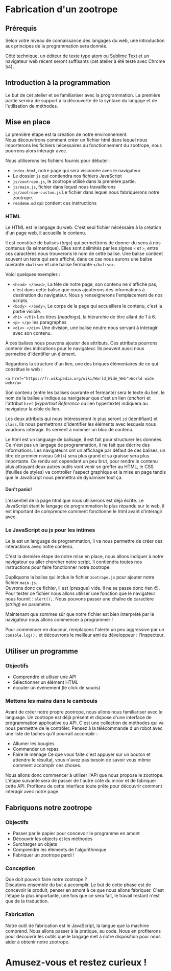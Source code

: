 # Fabrication d'un zootrope

## Prérequis
Selon votre niveau de connaissance des langages du web, une introduction aux principes de la programmation sera donnée.

Côté technique, un éditeur de texte type [atom](https://atom.io/) ou [Sublime Text](https://www.sublimetext.com/) et un navigateur web récent seront suffisants (cet atelier à été testé avec Chrome 54).

## Introduction à la programmation
Le but de cet atelier et se familiariser avec la programmation. La première partie servira de support à la découverte de la syntaxe du langage et de l'utilisation de méthodes.

## Mise en place 
La première étape est la création de notre environnement.  
Nous découvrirons comment créer un fichier html dans lequel nous importerons les fichiers nécessaires au fonctionnement du zootrope, nous pourrons alors interagir avec. 

Nous utiliserons les fichiers fournis pour débuter :
- `index.html`, notre page qui sera visionnée avec le navigateur
- Le dossier `js` qui contiendra nos fichiers JavaScript
- `js/zootrope.js`, le zootrope utilisé dans la première partie.
- `js/main.js`, fichier dans lequel nous travaillerons
- `js/zootrope-custom.js` Le fichier dans lequel nous fabriquerons  notre zootrope.
- `reademe.md` qui contient ces instructions

### HTML
Le HTML est le langage du web. C'est seul fichier nécéssaire à la création d'un page web, il accueille le contenu.

Il est constitué de balises (*tags*) qui permettrons de donner du sens à nos contenus (la sémantique). Elles sont délimités par les signes `<` et `>`, entre ces caractères nous trouverons le nom de cette balise. Une balise contient souvent un texte qui sera affiché, dans ce cas nous aurons une balise ouvrante `<balise>` et une balise fermante `</balise>`.

Voici quelques exemples :
- `<head> </head>`, La tête de notre page, son contenu ne s'affiche pas, c'est dans cette balise que nous ajouterons des informations à destination du navigateur. Nous y renseignerons l'emplacement de nos scripts.
- `<body> </body>`, Le corps de la page qui accueillera le contenu, c'est la partie visible.
- `<h1> </h1>` Les titres (*headings*), la hiérarchie de titre allant de 1 à 6.
- `<p> </p>` les paragraphes
- `<div> </div>` Une division, une balise neutre nous servant à interagir avec son contenu.

À ces balises nous pouvons ajouter des attributs. Ces attributs pourrons contenir des indications pour le navigateur. Ils peuvent aussi nous permettre d'identifier un élément.

Regardons la structure d'un lien, une des briques élémentaires de ce qui constitue le web :

`<a href="https://fr.wikipedia.org/wiki/World_Wide_Web">World wide web</a>`

Son contenu (entre les balises ouvrante et fermante) sera le texte du lien, le nom de la balise `a` indique au navigateur que c'est un lien (*anchor*) et l'attribut `href` (*Hypertext Reference* ou lien hypertexte) indiquera au navigateur la cible du lien.

Les deux attributs qui nous intéresseront le plus seront `id` (identifiant) et `class`. Ils nous permettrons d'identifier les éléments avec lesquels nous voudrons interagir. Ils servent à nommer un bloc de contenu.

Le html est un language de balisage, il est fait pour structurer les données. Ce n'est pas un langage de programmation, il ne fait que décrire des informations. Les navigateurs ont un affichage par défaut de ces balises, un titre de premier niveau (`<h1>`) sera plus grand et sa graisse sera plus importante. Ce rendu est cependant un peu brut, pour rendre le contenu plus attrayant deux autres outils vont venir se greffer au HTML, le CSS (feuilles de styles) va controller l'aspect graphique et la mise en page tandis que le JavaScript nous permettra de dynamiser tout ça.     


#### Don't panic!
L'essentiel de la page html que nous utiliserons est déjà écrite. Le JavaScript étant le langage de programmation le plus répandu sur le web, il est important de comprendre comment fonctionne le html avant d'interagir avec. 



### Le JavaScript ou js pour les intimes
Le js est un language de programmation, il va nous permettre de créer des interactions avec notre contenu.

C'est la dernière étape de notre mise en place, nous allons indiquer à notre navigateur ou aller chercher notre script. Il contiendra toutes nos instructions pour faire fonctionner notre zootrope.

Dupliquons la balise qui inclue le fichier `zootrope.js` pour ajouter notre fichier `main.js`.  
Ouvrons donc ce fichier, il est (presque) vide. Il ne se passe donc rien 😉. Pour tester ce fichier nous allons utiliser une fonction que le navigateur nous fournit : `alert();`. Nous pouvons passer une chaîne de caractère (*string*) en paramètre.

Maintenant que sommes sûr que notre fichier est bien interprété par le navigateur nous allons commencer à programmer !

Pour commencer en douceur, remplaçons l'alerte un peu aggressive par un `console.log();` et découvrons le meilleur ami du développeur : l'Inspecteur. 

## Utiliser un programme

### Objectifs
- Comprendre et utliser une API
- Sélectionner un élément HTML
- écouter un événement (le click de souris)

### Mettons les mains dans le cambouis 
Avant de créer notre propre zootrope, nous allons nous familiariser avec le language. Un zootrope est déjà présent et dispose d'une interface de programmation applicative ou API.
C'est une collection de méthodes qui va nous permettre de le contrôler. Pensez à la télécommande d'un robot avec une liste de taches qu'il pourrait accomplir :
- Allumer les bougies 
- Commander un repas
- Faire le ménage
Ce que vous faite c'est appuyer sur un bouton et attendre le résultat, vous n'avez pas besoin de savoir vous même comment accomplir ces choses.

Nous allons donc commencer à utiliser l'API que nous propose le zootrope. L'étape suivante sera de passer de l'autre côté du miroir et de fabriquer cette API. Profitons de cette interface toute prête pour découvrir comment interagir avec notre page.

## Fabriquons notre zootrope

### Objectifs
- Passer par le papier pour concevoir le programme en amont 
- Découvrir les objects et les méthodes
- Surcharger un objets
- Comprendre les éléments de l'algorithmique
- Fabriquer un zootrope pardi !

### Conception
Que doit pouvoir faire notre zootrope ?  
Discutons ensemble du but à accomplir. Le but de cette phase est de concevoir le produit, penser en amont à ce que nous allons fabriquer. C'est l'étape la plus importante, une fois que ce sera fait, le travail restant n'est que de la traduction.

### Fabrication
Notre outil de fabrication est le JavaScript, la langue que la machine comprend. Nous allons passer à la pratique, au code. Nous en profiterons pour découvrir les outils que le langage met à notre disposition pour nous aider à obtenir notre zootrope.

# Amusez-vous et restez curieux !
